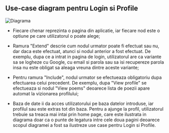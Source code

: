 ## Use-case diagram pentru Login si Profile 

![Diagrama](https://github.com/NacuAndrei/Poems_App/blob/main/Login%26Profile_UseCase.png)
- Fiecare chenar reprezinta o pagina din aplicatie, iar fiecare nod este o optiune pe care utilizatorul o poate alege;

- Ramura "Extend" descrie cum nodul urmator poate fi efectuat sau nu, dar daca este efectuat, atunci si nodul anterior a fost efectuat.
De exemplu, dupa ce a intrat in pagina de login, utilizatorul are ca variante sa se logheze cu Google, cu email si parola sau sa isi recupereze parola
insa nu este obligat sa aleaga vreuna dintre aceste variante;

- Pentru ramura "Include", nodul urmator se efectueaza obligatoriu dupa efectuarea celui precedent.
De exemplu, dupa "View profile" se efectueaza si nodul "View poems" deoarece lista de poezii apare automat la vizionarea profilului;

- Baza de date ii da acces utilizatorului pe baza datelor introduse, iar profilul sau este extras tot din baza.
Pentru a ajunge la profil, utilizatorul trebuie sa treaca mai intai prin home page, care este ilustrata in diagrama doar ca o punte de legatura intre cele doua pagini
deoarece scopul diagramei a fost sa ilustreze use case pentru Login si Profile.
